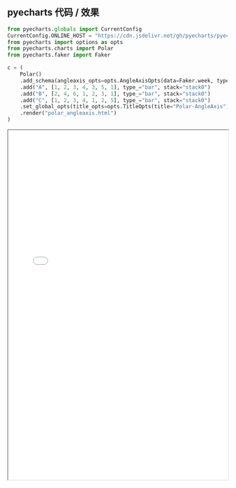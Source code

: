 
## pyecharts 代码 / 效果

```python
from pyecharts.globals import CurrentConfig
CurrentConfig.ONLINE_HOST = "https://cdn.jsdelivr.net/gh/pyecharts/pyecharts-assets@latest/assets/"
from pyecharts import options as opts
from pyecharts.charts import Polar
from pyecharts.faker import Faker

c = (
    Polar()
    .add_schema(angleaxis_opts=opts.AngleAxisOpts(data=Faker.week, type_="category"))
    .add("A", [1, 2, 3, 4, 3, 5, 1], type_="bar", stack="stack0")
    .add("B", [2, 4, 6, 1, 2, 3, 1], type_="bar", stack="stack0")
    .add("C", [1, 2, 3, 4, 1, 2, 5], type_="bar", stack="stack0")
    .set_global_opts(title_opts=opts.TitleOpts(title="Polar-AngleAxis"))
    .render("polar_angleaxis.html")
)
```

<iframe width="100%" height="800px" src="/pyecharts/Polar/polar_angleaxis.html"></iframe>